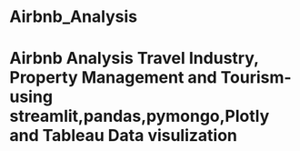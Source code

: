 # Airbnb_Analysis
# Airbnb Analysis Travel Industry, Property Management and Tourism-using streamlit,pandas,pymongo,Plotly and Tableau Data visulization 
